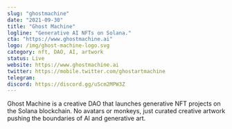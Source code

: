 ```yaml
---
slug: "ghostmachine"
date: "2021-09-30"
title: "Ghost Machine"
logline: "Generative AI NFTs on Solana."
cta: "https://www.ghostmachine.ai"
logo: /img/ghost-machine-logo.svg
category: nft, DAO, AI, artwork
status: Live
website: https://www.ghostmachine.ai
twitter: https://mobile.twitter.com/ghostartmachine
telegram:
discord: https://discord.gg/uScm2MPW3Z
---
```


Ghost Machine is a creative DAO that launches generative NFT projects on the Solana blockchain. No avatars or monkeys, just curated creative artwork pushing the boundaries of AI and generative art.
